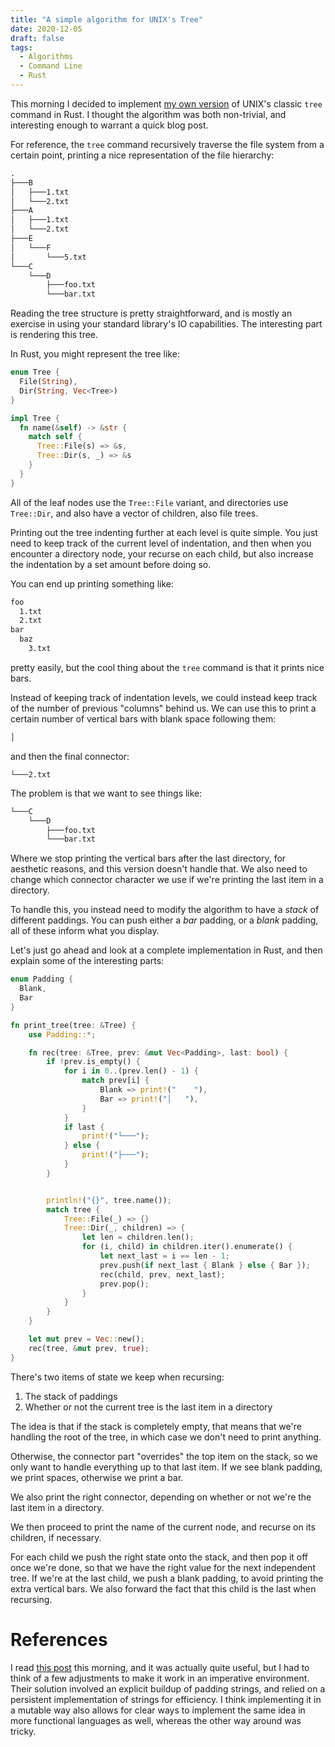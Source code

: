 ```yaml
---
title: "A simple algorithm for UNIX's Tree"
date: 2020-12-05
draft: false
tags:
  - Algorithms
  - Command Line
  - Rust
---
```


This morning I decided to implement
[my own version](https://github.com/cronokirby/arbor)
of UNIX's classic `tree` command
in Rust. I thought the algorithm was both non-trivial, and interesting enough
to warrant a quick blog post.
<!--more-->

For reference, the `tree` command recursively traverse the file system from a certain
point, printing a nice representation of the file hierarchy:

```txt
.
├───B
│   ├───1.txt
│   └───2.txt
├───A
│   ├───1.txt
│   └───2.txt
├───E
│   └───F
│       └───5.txt
└───C
    └───D
        ├───foo.txt
        └───bar.txt
```

Reading the tree structure is pretty straightforward, and is mostly an exercise in using
your standard library's IO capabilities. The interesting part is rendering this tree.

In Rust, you might represent the tree like:

```rust
enum Tree {
  File(String),
  Dir(String, Vec<Tree>)
}

impl Tree {
  fn name(&self) -> &str {
    match self {
      Tree::File(s) => &s,
      Tree::Dir(s, _) => &s
    }
  }
}
```

All of the leaf nodes use the `Tree::File` variant, and directories use `Tree::Dir`, and also
have a vector of children, also file trees.

Printing out the tree indenting further at each level is quite simple. You just need to
keep track of the current level of indentation, and then when you encounter a directory node,
your recurse on each child, but also increase the indentation by a set amount before doing so.

You can end up printing something like:

```txt
foo
  1.txt
  2.txt
bar
  baz
    3.txt
```

pretty easily, but the cool thing about the `tree` command is that it prints nice bars.

Instead of keeping track of indentation levels, we could instead keep track of the number of previous
"columns" behind us. We can use this to print a certain number of vertical bars with blank space
following them:

```txt
│
```

and then the final connector:

```
└───2.txt
```

The problem is that we want to see things like:

```txt
└───C
    └───D
        ├───foo.txt
        └───bar.txt
```

Where we stop printing the vertical bars after the last directory, for aesthetic
reasons, and this version doesn't handle that. We also need to change which
connector character we use if we're printing the last item in a directory.

To handle this, you instead need to modify the algorithm to have a *stack*
of different paddings. You can push either a *bar* padding, or a *blank* padding,
all of these inform what you display.

Let's just go ahead and look at a complete implementation in Rust, and then explain
some of the interesting parts:

```rust
enum Padding {
  Blank,
  Bar
}

fn print_tree(tree: &Tree) {
    use Padding::*;

    fn rec(tree: &Tree, prev: &mut Vec<Padding>, last: bool) {
        if !prev.is_empty() {
            for i in 0..(prev.len() - 1) {
                match prev[i] {
                    Blank => print!("    "),
                    Bar => print!("│   "),
                }
            }
            if last {
                print!("└───");
            } else {
                print!("├───");
            }
        }


        println!("{}", tree.name());
        match tree {
            Tree::File(_) => {}
            Tree::Dir(_, children) => {
                let len = children.len();
                for (i, child) in children.iter().enumerate() {
                    let next_last = i == len - 1;
                    prev.push(if next_last { Blank } else { Bar });
                    rec(child, prev, next_last);
                    prev.pop();
                }
            }
        }
    }

    let mut prev = Vec::new();
    rec(tree, &mut prev, true);
}
```

There's two items of state we keep when recursing:

1. The stack of paddings
2. Whether or not the current tree is the last item in a directory

The idea is that if the stack is completely empty, that means that we're
handling the root of the tree, in which case we don't need to print anything.

Otherwise, the connector part "overrides" the top item on the stack, so we
only want to handle everything up to that last item. If we see blank padding,
we print spaces, otherwise we print a bar.

We also print the right connector, depending on whether or not we're the last item
in a directory.

We then proceed to print the name of the current node, and recurse on its children,
if necessary.

For each child we push the right state onto the stack, and then pop it off once we're done,
so that we have the right value for the next independent tree. If we're at the last child,
we push a blank padding, to avoid printing the extra vertical bars. We also
forward the fact that this child is the last when recursing.

# References

I read [this post](https://blog.shaynefletcher.org/2017/10/how-to-render-trees-like-unix-tree.html) this morning,
and it was actually quite useful, but I had to think of a few adjustments to make it work in
an imperative environment. Their solution involved an explicit buildup of padding strings,
and relied on a persistent implementation of strings for efficiency. I think implementing
it in a mutable way also allows for clear ways to implement the same idea
in more functional languages as well, whereas the other way around was tricky.
